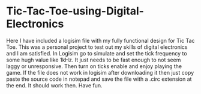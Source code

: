 # Tic-Tac-Toe-using-Digital-Electronics
Here I have included a logisim file with my fully functional design for Tic Tac Toe. This was a personal project to test out my skills of digital electronics and I am satisfied.
In Logisim go to simulate and set the tick frequency to some hugh value like 1kHz. It just needs to be fast enough to not seem laggy or unresponsive. Then turn on ticks enable and enjoy playing the game.
If the file does not work in logisim after downloading it then just copy paste the source code in notepad and save the file with a .circ extension at the end. It should work then. 
Have fun.
